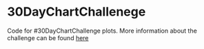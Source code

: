 # 30DayChartChallenege
Code for #30DayChartChallenge plots. More information about the challenge can be found [here](https://github.com/Z3tt/30DayChartChallenge_Collection2021)
<br><br>

